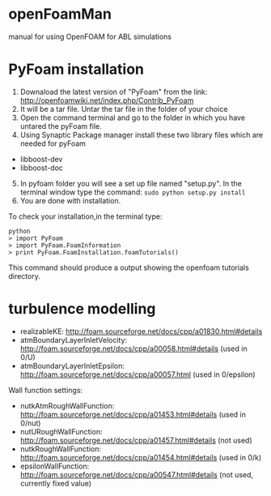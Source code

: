openFoamMan
===========

manual for using OpenFOAM for ABL simulations

PyFoam installation
=====

1. Downaload the latest version of "PyFoam" from the link: http://openfoamwiki.net/index.php/Contrib_PyFoam
2. It will be a tar file. Untar the tar file in the folder of your choice
3. Open the command terminal and go to the folder in which you have untared the pyFoam file.
4. Using Synaptic Package manager install these two library files which are needed for pyFoam
  * libboost-dev
  * libboost-doc
5. In pyfoam folder you will see a set up file named "setup.py". In the terminal window type the command: ```sudo python setup.py install```
6. You are done with installation.

To check your installation,in the terminal type:
  ```
  python
  > import PyFoam
  > import PyFoam.FoamInformation
  > print PyFoam.FoamInstallation.foamTutorials()
  ```

This command should produce a output showing the openfoam tutorials directory.

turbulence modelling
====================

* realizableKE: http://foam.sourceforge.net/docs/cpp/a01830.html#details
* atmBoundaryLayerInletVelocity: http://foam.sourceforge.net/docs/cpp/a00058.html#details (used in 0/U)
* atmBoundaryLayerInletEpsilon: http://foam.sourceforge.net/docs/cpp/a00057.html (used in 0/epsilon)

Wall function settings: 

* nutkAtmRoughWallFunction: http://foam.sourceforge.net/docs/cpp/a01453.html#details (used in 0/nut)
* nutURoughWallFunction: http://foam.sourceforge.net/docs/cpp/a01457.html#details (not used)
* nutkRoughWallFunction: http://foam.sourceforge.net/docs/cpp/a01454.html#details (used in 0/k)
* epsilonWallFunction: http://foam.sourceforge.net/docs/cpp/a00547.html#details (not used, currently fixed value)
